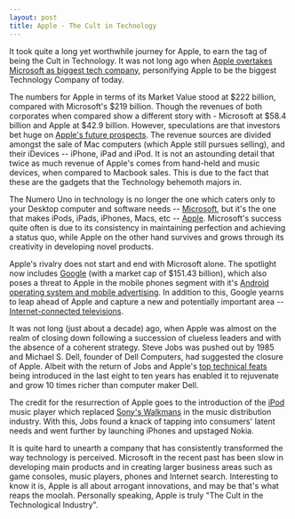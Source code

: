 ```yaml
---
layout: post
title: Apple - The Cult in Technology
---
```


It took quite a long yet worthwhile journey for Apple, to earn the tag of being the Cult in Technology. It was not long ago when <a href="http://www.reuters.com/article/idUSTRE64P5PE20100526">Apple overtakes Microsoft as biggest tech company</a>, personifying Apple to be the biggest Technology Company of today.

The numbers for Apple in terms of its Market Value stood at $222 billion, compared with Microsoft's $219 billion. Though the revenues of both corporates when compared show a different story with - Microsoft at $58.4 billion and Apple at $42.9 billion. However, speculations are that investors bet huge on <a href="http://www.applematters.com/article/apples-future-prospects/">Apple's future prospects</a>. The revenue sources are divided amongst the sale of Mac computers (which Apple still pursues selling), and their iDevices -- iPhone, iPad and iPod. It is not an astounding detail that twice as much revenue of Apple's comes from hand-held and music devices, when compared to Macbook sales. This is due to the fact that these are the gadgets that the Technology behemoth majors in.

The Numero Uno in technology is no longer the one which caters only to your Desktop computer and software needs -- <a href="http://www.microsoft.com/">Microsoft</a>, but it's the one that makes iPods, iPads, iPhones, Macs, etc -- <a href="http://www.apple.com/">Apple</a>. Microsoft's success quite often is due to its consistency in maintaining perfection and achieving a status quo, while Apple on the other hand survives and grows through its creativity in developing novel products.

Apple's rivalry does not start and end with Microsoft alone. The spotlight now includes <a href="http://topics.nytimes.com/top/news/business/companies/google_inc/">Google</a> (with a market cap of $151.43 billion), which also poses a threat to Apple in the mobile phones segment with it's <a href="http://www.infoworld.com/t/networking/google-android-about-advertising-not-enterprise-053">Android operating system and mobile advertising</a>. In addition to this, Google yearns to leap ahead of Apple and capture a new and potentially important area -- <a href="http://www.watblog.com/2010/05/27/the-leap-of-internet-into-television-vice-versa/">Internet-connected televisions</a>. 

It was not long (just about a decade) ago, when Apple was almost on the realm of closing down following a succession of clueless leaders and with the absence of a coherent strategy. Steve Jobs was pushed out by 1985 and Michael S. Dell, founder of Dell Computers, had suggested the closure of Apple. Albeit with the return of Jobs and Apple's <a href="http://speirs.org/blog/2010/1/2/apples-technical-feats-of-the-decade.html">top technical feats</a> being introduced in the last eight to ten years has enabled it to rejuvenate and grow 10 times richer than computer maker Dell.

The credit for the resurrection of Apple goes to the introduction of the <a href="http://www.cnet.com/?mp3-players/apple-ipod-fifth-generation/4505-6490_7-32069546.html">iPod</a> music player which replaced <a href="http://www.simpalife.com/the-sony-walkman-replaced-by-ipods/">Sony's Walkmans</a> in the music distribution industry. With this, Jobs found a knack of tapping into consumers' latent needs and went further by launching iPhones and upstaged Nokia.

It is quite hard to unearth a company that has consistently transformed the way technology is perceived. Microsoft in the recent past has been slow in developing main products and in creating larger business areas such as game consoles, music players, phones and Internet search. Interesting to know it is, Apple is all about arrogant innovations, and may be that's what reaps the moolah. Personally speaking, Apple is truly "The Cult in the Technological Industry".
